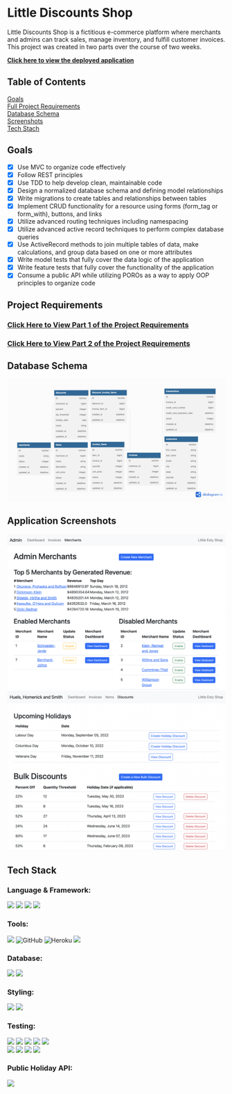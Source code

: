 # Little Discounts Shop

Little Discounts Shop is a fictitious e-commerce platform where merchants and admins can track sales, manage inventory, and fulfill customer invoices. This project was created in two parts over the course of two weeks. 

[**Click here to view the deployed application**](https://little-discounts-shop.herokuapp.com/)

## Table of Contents
  [Goals](#goals)  
  [Full Project Requirements](#project-requirements)  
  [Database Schema](#database-schema)  
  [Screenshots](#screenshots)  
  [Tech Stach](#tech-stach)  
  
## Goals

- [x] Use MVC to organize code effectively
- [x] Follow REST principles 
- [x] Use TDD to help develop clean, maintainable code
- [x] Design a normalized database schema and defining model relationships
- [x] Write migrations to create tables and relationships between tables
- [x] Implement CRUD functionality for a resource using forms (form_tag or form_with), buttons, and links
- [x] Utilize advanced routing techniques including namespacing
- [x] Utilize advanced active record techniques to perform complex database queries
- [x] Use ActiveRecord methods to join multiple tables of data, make calculations, and group data based on one or more attributes
- [x] Write model tests that fully cover the data logic of the application
- [x] Write feature tests that fully cover the functionality of the application
- [x] Consume a public API while utilizing POROs as a way to apply OOP principles to organize code

## Project Requirements

### [Click Here to View Part 1 of the Project Requirements](./project/README_pt1.md)
### [Click Here to View Part 2 of the Project Requirements](./project/README_pt2.md)

## Database Schema
<img src="https://github.com/brennacodes/little-discount-shop/blob/main/project/img/bulk_discounts_schema.png">

## Application Screenshots
<img src="https://github.com/brennacodes/little-discount-shop/blob/main/project/img/Screen Shot 2022-08-10 at 3.50.59 PM.png">
<img src="https://github.com/brennacodes/little-discount-shop/blob/main/project/img/Screen Shot 2022-08-10 at 3.53.26 PM.png">

## Tech Stack

  ### Language & Framework:  
  <p>
  <img src="https://img.shields.io/badge/ruby-CC342D.svg?&style=for-the-badge&logo=ruby&logoColor=white" />
  <img src="https://img.shields.io/badge/SQL-4169E1.svg?style=for-the-badge&logo=SQL&logoColor=white" />
  <img src="https://img.shields.io/badge/ActiveRecord-CC0000.svg?&style=for-the-badge&logo=rubyonrails&logoColor=white" />
  <img src="https://img.shields.io/badge/ruby%20on%20rails-b81818.svg?&style=for-the-badge&logo=rubyonrails&logoColor=white" />
  </p>

  ### Tools:  
  <p>
  <img src="https://img.shields.io/badge/git-F05032.svg?&style=for-the-badge&logo=git&logoColor=white" />
  <img alt="GitHub" src="https://img.shields.io/badge/github-%23121011.svg?style=for-the-badge&logo=github&logoColor=white"/>
  <img alt="Heroku" src="https://img.shields.io/badge/heroku-%23430098.svg?style=for-the-badge&logo=heroku&logoColor=white"/>
  <img src="https://img.shields.io/badge/vscode-007ACC.svg?&style=for-the-badge&logo=visualstudiocode&logoColor=white" />
  </p>

  ### Database:  
  <p>
  <img src="https://img.shields.io/badge/PostgreSQL-4169E1.svg?&style=for-the-badge&logo=postgresql&logoColor=white" />
  <img src="https://img.shields.io/badge/postico-4169E1.svg?&style=for-the-badge&logo=Postico&logoColor=white" />
  </p>

  ### Styling:  
  <p>
  <img src="https://img.shields.io/badge/bootstrap-7952B3.svg?&style=for-the-badge&logo=bootstrap&logoColor=white" />
  <img src="https://img.shields.io/badge/pagy-E9573F.svg?&style=for-the-badge&logo=rubygems&logoColor=white" />
  </p>

  ### Testing:  
  <p>
  <img src="https://img.shields.io/badge/rspec-E9573F.svg?&style=for-the-badge&logo=rubygems&logoColor=white" />
  <img src="https://img.shields.io/badge/launchy-E9573F.svg?&style=for-the-badge&logo=rubygems&logoColor=white" />
  <img src="https://img.shields.io/badge/orderly-E9573F.svg?&style=for-the-badge&logo=rubygems&logoColor=white" />
  <img src="https://img.shields.io/badge/pry-E9573F.svg?&style=for-the-badge&logo=rubygems&logoColor=white" />
  <img src="https://img.shields.io/badge/capybara-E9573F.svg?&style=for-the-badge&logo=rubygems&logoColor=white" /><br>
  <img src="https://img.shields.io/badge/shoulda--matchers-E9573F.svg?&style=for-the-badge&logo=rubygems&logoColor=white" />
  <img src="https://img.shields.io/badge/simplecov-E9573F.svg?&style=for-the-badge&logo=rubygems&logoColor=white" />
  <img src="https://img.shields.io/badge/faker-E9573F.svg?&style=for-the-badge&logo=rubygems&logoColor=white" />
  <img src="https://img.shields.io/badge/factorybot-E9573F.svg?&style=for-the-badge&logo=rubygems&logoColor=white" />
  </p>

  ### Public Holiday API:  
  <img src="https://img.shields.io/badge/Nager.Date-E9573F.svg?&style=for-the-badge&logo=nager&logoColor=white" />


